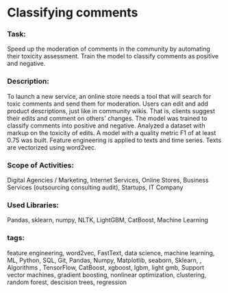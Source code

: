 # Classifying comments

### Task:
Speed up the moderation of comments in the community by automating their toxicity assessment. Train the model to classify comments as positive and negative.

### Description:
To launch a new service, an online store needs a tool that will search for toxic comments and send them for moderation. Users can edit and add product descriptions, just like in community wikis. That is, clients suggest their edits and comment on others' changes. The model was trained to classify comments into positive and negative. Analyzed a dataset with markup on the toxicity of edits. A model with a quality metric F1 of at least 0.75 was built. Feature engineering is applied to texts and time series. Texts are vectorized using word2vec.

### Scope of Activities:
Digital Agencies / Marketing, Internet Services, Online Stores, Business Services (outsourcing consulting audit), Startups, IT Company

### Used Libraries:
Pandas, sklearn, numpy, NLTK, LightGBM, CatBoost, Machine Learning

### tags:
feature engineering, word2vec, FastText, data science, machine learning, ML, Python, SQL, Git, Pandas, Numpy, Matplotlib, seaborn, Sklearn, , Algorithms , TensorFlow, CatBoost, xgboost, lgbm, light gmb, Support vector machines, gradient boosting, nonlinear optimization, clustering, random forest, descision trees, regression
